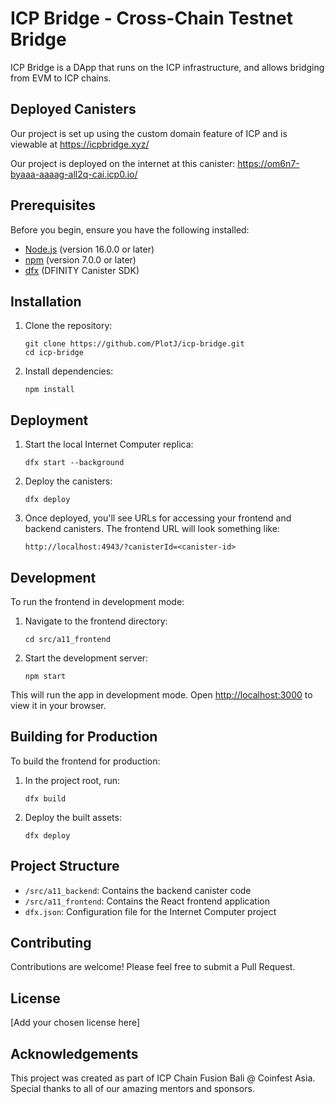 # ICP Bridge - Cross-Chain Testnet Bridge

ICP Bridge is a DApp that runs on the ICP infrastructure, and allows bridging from EVM to ICP chains.

## Deployed Canisters

Our project is set up using the custom domain feature of ICP and is viewable at 
https://icpbridge.xyz/

Our project is deployed on the internet at this canister:
https://om6n7-byaaa-aaaag-all2q-cai.icp0.io/


## Prerequisites

Before you begin, ensure you have the following installed:
- [Node.js](https://nodejs.org/) (version 16.0.0 or later)
- [npm](https://www.npmjs.com/) (version 7.0.0 or later)
- [dfx](https://internetcomputer.org/docs/current/developer-tools/dfx-installation) (DFINITY Canister SDK)

## Installation

1. Clone the repository:
   ```
   git clone https://github.com/PlotJ/icp-bridge.git
   cd icp-bridge
   ```

2. Install dependencies:
   ```
   npm install
   ```

## Deployment

1. Start the local Internet Computer replica:
   ```
   dfx start --background
   ```

2. Deploy the canisters:
   ```
   dfx deploy
   ```

3. Once deployed, you'll see URLs for accessing your frontend and backend canisters. The frontend URL will look something like:
   ```
   http://localhost:4943/?canisterId=<canister-id>
   ```

## Development

To run the frontend in development mode:

1. Navigate to the frontend directory:
   ```
   cd src/a11_frontend
   ```

2. Start the development server:
   ```
   npm start
   ```

This will run the app in development mode. Open [http://localhost:3000](http://localhost:3000) to view it in your browser.

## Building for Production

To build the frontend for production:

1. In the project root, run:
   ```
   dfx build
   ```

2. Deploy the built assets:
   ```
   dfx deploy
   ```

## Project Structure

- `/src/a11_backend`: Contains the backend canister code
- `/src/a11_frontend`: Contains the React frontend application
- `dfx.json`: Configuration file for the Internet Computer project

## Contributing

Contributions are welcome! Please feel free to submit a Pull Request.

## License

[Add your chosen license here]

## Acknowledgements

This project was created as part of ICP Chain Fusion Bali @ Coinfest Asia. Special thanks to all of our amazing mentors and sponsors.
